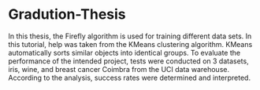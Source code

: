 # Gradution-Thesis
 In this thesis, the Firefly algorithm is used for training different data sets. In this tutorial, help was taken from the KMeans clustering algorithm. KMeans automatically sorts similar objects into identical groups. To evaluate the performance of the intended project, tests were conducted on 3 datasets, iris, wine, and breast cancer Coimbra from the UCI data warehouse. According to the analysis, success rates were determined and interpreted.
